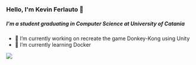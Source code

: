 ### Hello, I'm Kevin Ferlauto 👋

##### I'm a student graduating in Computer Science at University of Catania

<!--
**Kevinferl98/Kevinferl98** is a ✨ _special_ ✨ repository because its `README.md` (this file) appears on your GitHub profile.

Here are some ideas to get you started:

- 🔭 I’m currently working on ...
- 🌱 I’m currently learning ...
- 👯 I’m looking to collaborate on ...
- 🤔 I’m looking for help with ...
- 💬 Ask me about ...
- 📫 How to reach me: ...
- 😄 Pronouns: ...
- ⚡ Fun fact: ...
-->
- 🔭 I’m currently working on recreate the game Donkey-Kong using Unity 
- 🌱 I’m currently learning Docker

<img src="https://github-readme-stats.vercel.app/api?username=Kevinferl98&&show_icons=true&title_color=ffffff&icon_color=bb2acf&text_color=daf7dc&bg_color=151515"></img>

